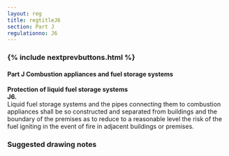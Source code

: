```yaml
---
layout: reg
title: regtitleJ6
section: Part J
regulationno: J6
---
```


<div class="panel panel-primary">
  <div class="panel-heading">
    <h3 class="panel-title">
      {% include nextprevbuttons.html %}
        <h4>Part J Combustion appliances and fuel storage systems</h4>
    </h3>
  </div>
  <div class="panel-body">
    <p>
        <strong>Protection of liquid fuel storage systems</strong><br>
        <strong>J6.</strong><br>
            Liquid fuel storage systems and the pipes connecting them to combustion appliances shall be so constructed and separated from buildings and the boundary of the premises as to reduce to a reasonable level the risk of the fuel igniting in the event of fire in adjacent buildings or premises.
    </p>
  </div>
</div>



### Suggested drawing notes